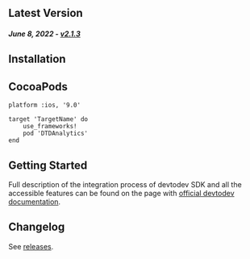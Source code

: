 Latest Version
--------------
##### _June 8, 2022_ - [v2.1.3](https://github.com/devtodev-analytics/ios-sdk-2.0/releases/latest)


Installation
------------

## CocoaPods
```
platform :ios, '9.0'

target 'TargetName' do
	use_frameworks!
	pod 'DTDAnalytics'
end
```

Getting Started
---------------
Full description of the integration process of devtodev SDK and all the accessible features can be found on the page with [official devtodev documentation](https://docs.devtodev.com/integration/integration-of-sdk-v2/sdk-integration/ios).

Changelog
---------
See [releases](https://github.com/devtodev-analytics/ios-sdk-2.0/releases).
